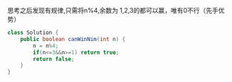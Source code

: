 思考之后发现有规律,只需将n%4,余数为 1,2,3的都可以赢，唯有0不行（先手优势）

```java
class Solution {
    public boolean canWinNim(int n) {
        n = n%4;
        if(n<=3&&n>=1) return true;
        return false;
    }
}
```